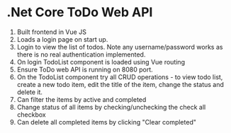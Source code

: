 # .Net Core ToDo Web API

1. Built frontend in Vue JS
2. Loads a login page on start up. 
3. Login to view the list of todos. Note any username/password works as there is no real authentication implemented.
4. On login TodoList component is loaded using Vue routing 
5. Ensure ToDo web API is running on 8080 port.
6. On the TodoList component try all CRUD operations - to view todo list, create a new todo item, edit the title of the item, change the status and delete it.
7. Can filter the items by active and completed
8. Change status of all items by checking/unchecking the check all checkbox
9. Can delete all completed items by clicking "Clear completed"
